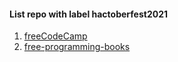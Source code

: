 #### List repo with label hactoberfest2021




1. [freeCodeCamp](https://github.com/freeCodeCamp/freeCodeCamp)
2. [free-programming-books](https://github.com/EbookFoundation/free-programming-books)
